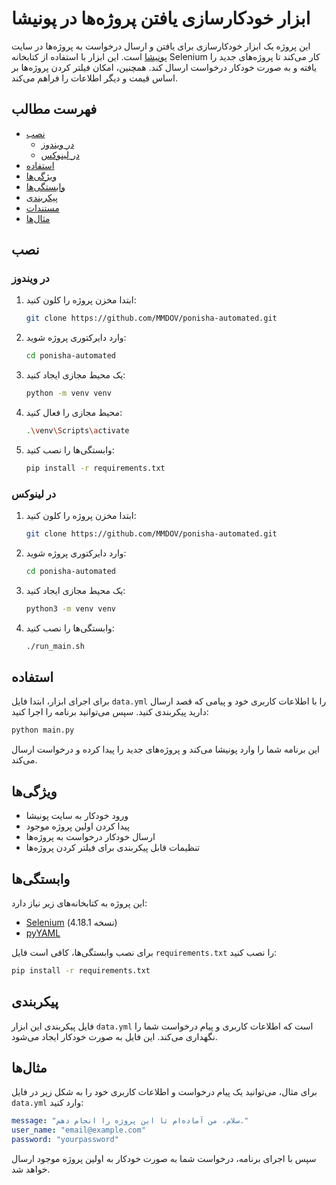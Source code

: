 
# ابزار خودکارسازی یافتن پروژه‌ها در پونیشا

این پروژه یک ابزار خودکارسازی برای یافتن و ارسال درخواست به پروژه‌ها در سایت [پونیشا](https://ponisha.ir) است. این ابزار با استفاده از کتابخانه Selenium کار می‌کند تا پروژه‌های جدید را یافته و به صورت خودکار درخواست ارسال کند. همچنین، امکان فیلتر کردن پروژه‌ها بر اساس قیمت و دیگر اطلاعات را فراهم می‌کند.

## فهرست مطالب
- [نصب](#نصب)
  - [در ویندوز](#در-ویندوز)
  - [در لینوکس](#در-لینوکس)
- [استفاده](#استفاده)
- [ویژگی‌ها](#ویژگی‌ها)
- [وابستگی‌ها](#وابستگی‌ها)
- [پیکربندی](#پیکربندی)
- [مستندات](#مستندات)
- [مثال‌ها](#مثال‌ها)

## نصب

### در ویندوز
1. ابتدا مخزن پروژه را کلون کنید:
   ```bash
   git clone https://github.com/MMDOV/ponisha-automated.git
   ```
2. وارد دایرکتوری پروژه شوید:
   ```bash
   cd ponisha-automated
   ```
3. یک محیط مجازی ایجاد کنید:
   ```bash
   python -m venv venv
   ```
4. محیط مجازی را فعال کنید:
   ```bash
   .\venv\Scripts\activate
   ```
5. وابستگی‌ها را نصب کنید:
   ```bash
   pip install -r requirements.txt
   ```

### در لینوکس
1. ابتدا مخزن پروژه را کلون کنید:
   ```bash
   git clone https://github.com/MMDOV/ponisha-automated.git
   ```
2. وارد دایرکتوری پروژه شوید:
   ```bash
   cd ponisha-automated
   ```
3. یک محیط مجازی ایجاد کنید:
   ```bash
   python3 -m venv venv
   ```
4. وابستگی‌ها را نصب کنید:
   ```bash
   ./run_main.sh
   ```

## استفاده
برای اجرای ابزار، ابتدا فایل `data.yml` را با اطلاعات کاربری خود و پیامی که قصد ارسال دارید پیکربندی کنید. سپس می‌توانید برنامه را اجرا کنید:
```bash
python main.py
```
این برنامه شما را وارد پونیشا می‌کند و پروژه‌های جدید را پیدا کرده و درخواست ارسال می‌کند.

## ویژگی‌ها
- ورود خودکار به سایت پونیشا
- پیدا کردن اولین پروژه موجود
- ارسال خودکار درخواست به پروژه‌ها
- تنظیمات قابل پیکربندی برای فیلتر کردن پروژه‌ها

## وابستگی‌ها
این پروژه به کتابخانه‌های زیر نیاز دارد:
- [Selenium](https://selenium.dev) (نسخه 4.18.1)
- [pyYAML](https://pyyaml.org)

برای نصب وابستگی‌ها، کافی است فایل `requirements.txt` را نصب کنید:
```bash
pip install -r requirements.txt
```

## پیکربندی
فایل پیکربندی این ابزار `data.yml` است که اطلاعات کاربری و پیام درخواست شما را نگهداری می‌کند. این فایل به صورت خودکار ایجاد می‌شود.


## مثال‌ها
برای مثال، می‌توانید یک پیام درخواست و اطلاعات کاربری خود را به شکل زیر در فایل `data.yml` وارد کنید:
```yaml
message: "سلام، من آماده‌ام تا این پروژه را انجام دهم."
user_name: "email@example.com"
password: "yourpassword"
```

سپس با اجرای برنامه، درخواست شما به صورت خودکار به اولین پروژه موجود ارسال خواهد شد.
